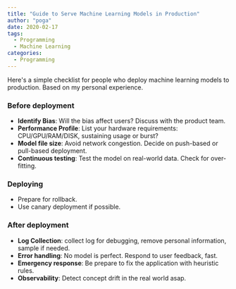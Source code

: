 ```yaml
---
title: "Guide to Serve Machine Learning Models in Production"
author: "poga"
date: 2020-02-17
tags:
  - Programming
  - Machine Learning
categories:
  - Programming
---
```


Here's a simple checklist for people who deploy machine learning models to production. Based on my personal experience.

<!--more-->

### Before deployment

- **Identify Bias**: Will the bias affect users? Discuss with the product team.
- **Performance Profile**: List your hardware requirements: CPU/GPU/RAM/DISK, sustaining usage or burst?
- **Model file size**: Avoid network congestion. Decide on push-based or pull-based deployment.
- **Continuous testing**: Test the model on real-world data. Check for over-fitting.

### Deploying

* Prepare for rollback.
* Use canary deployment if possible.

### After deployment

* **Log Collection**: collect log for debugging, remove personal information, sample if needed.
* **Error handling**: No model is perfect. Respond to user feedback, fast.
* **Emergency response**: Be prepare to fix the application with heuristic rules.
* **Observability**: Detect concept drift in the real world asap.
